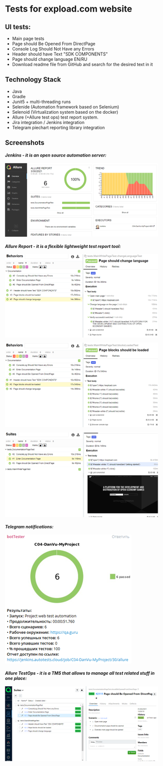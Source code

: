 # Tests for expload.com website
## UI tests:
- Main page tests
- Page should Be Opened From DirectPage
- Console Log Should Not Have any Errors
- Header should have Text "SDK COMPONENTS"
- Page should change language EN/RU
- Download readme file from GitHub and search for the desired text in it

## Technology Stack
- Java
- Gradle
- Junit5 + multi-threading runs
- Selenide (Automation framework based on Selenium)
- Selenoid (Virtualization system based on the docker)
- Allure (+Allure test ops) test report system.
- Jira integration / Jenkins integration
- Telegram piechart reporting library integration

## Screenshots
#### *Jenkins - it is an open source automation server:*
![selenoid_screenshot](/src/test/resources/images/Jenkins.png)


#### *Allure Report - it is a flexible lightweight test report tool:*
![selenoid_screenshot](src/test/resources/images/allure_with_steps.png)


![selenoid_screenshot](src/test/resources/images/allure_with_steps1.png)


![selenoid_screenshot](src/test/resources/images/allure_test_body.png)


#### *Telegram notifications:*
![selenoid_screenshot](src/test/resources/images/telegram.png)


#### *Allure TestOps - it is a TMS that allows to manage all test related stuff in one place:*
![selenoid_screenshot](src/test/resources/images/AllureTestOps.png)